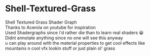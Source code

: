 # Shell-Textured-Grass
Shell Textured Grass Shader Graph<br />
Thanks to Acerola on youtube for inspiration<br />
Used Shadergraphs since i'd rather die than to learn real shaders 😀<br />
Didnt annotate anything since no one will see this anyway<br />
u can play around with the material properties to get cool effects like mountains n cool vfx lookin stuff or just plain ol' grass
